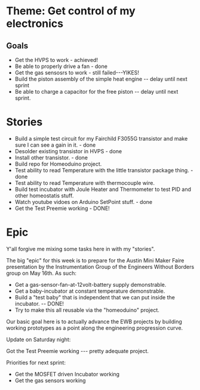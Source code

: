 # Theme: Get control of my electronics

## Goals

* Get the HVPS to work - achieved!
* Be able to properly drive a fan - done
* Get the gas sensosrs to work - still failed---YIKES!
* Build the piston assembly of the simple heat engine -- delay until next sprint
* Be able to charge a capacitor for the free piston -- delay until next sprint.

# Stories

* Build a simple test circuit for my Fairchild F3055G transistor and make sure I can see a gain in it. - done
* Desolder existing transistor in HVPS - done
* Install other transistor. - done
* Build repo for Homeoduino project.
* Test ability to read Temperature with the little transistor package thing. - done
* Test ability to read Temperature with thermocouple wire.
* Build test incubator with Joule Heater and Thermometer to test PID and other homeostatis stuff.
* Watch youtube vidoes on Arduino SetPoint stuff. - done
* Get the Test Preemie working - DONE!

# Epic

Y'all forgive me mixing some tasks here in with my "stories".

The big "epic" for this week is to prepare for the Austin Mini Maker Faire presentation by the Instrumentation Group of the Engineers Without Borders group on May 16th.  As such:

* Get a gas-sensor-fan-at-12volt-battery supply demonstrable.
* Get a baby-incubator at constant temperature demonstrable.
* Build a "test baby" that is independent that we can put inside the incubator. -- DONE!
* Try to make this all reusable via the "homeoduino" project.

Our basic goal here is to actually advance the EWB projects by building working prototypes as a point along the engineering progression curve.

Update on Saturday night:

Got the Test Preemie working --- pretty adequate project.

Priorities for next sprint:
* Get the MOSFET driven Incubator working
* Get the gas sensors working
